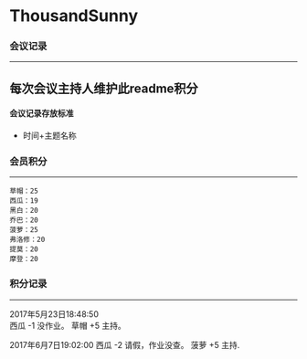 # ThousandSunny
### 会议记录
---
每次会议主持人维护此readme积分
---
 #### 会议记录存放标准
 * 时间+主题名称

### 会员积分
-----------
    草帽：25
    西瓜：19
    黑白：20
    乔巴：20
    菠萝：25
    弗洛修：20
    提莫：20
    摩登：20 

### 积分记录
-----------
2017年5月23日18:48:50    
    西瓜 -1 没作业。
    草帽 +5 主持。

2017年6月7日19:02:00
    西瓜 -2 请假，作业没查。
    菠萝 +5 主持.

